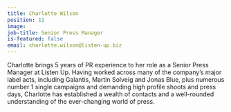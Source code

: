 ```yaml
---
title: Charlotte Wilson
position: 11
image: 
job-title: Senior Press Manager
is-featured: false
email: charlotte.wilson@listen-up.biz
---
```


Charlotte brings 5 years of PR experience to her role as a Senior Press Manager at Listen Up. Having worked across many of the company’s major label acts, including Galantis, Martin Solveig and Jonas Blue, plus numerous number 1 single campaigns and demanding high profile shoots and press days, Charlotte has established a wealth of contacts and a well-rounded understanding of the ever-changing world of press.